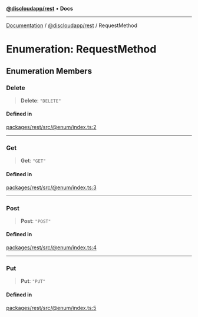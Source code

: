 [**@discloudapp/rest**](../README.md) • **Docs**

***

[Documentation](../../../packages.md) / [@discloudapp/rest](../README.md) / RequestMethod

# Enumeration: RequestMethod

## Enumeration Members

### Delete

> **Delete**: `"DELETE"`

#### Defined in

[packages/rest/src/@enum/index.ts:2](https://github.com/discloud/discloud.app/blob/e957c12968777c01a56e127121040f7eaaf9b803/packages/rest/src/@enum/index.ts#L2)

***

### Get

> **Get**: `"GET"`

#### Defined in

[packages/rest/src/@enum/index.ts:3](https://github.com/discloud/discloud.app/blob/e957c12968777c01a56e127121040f7eaaf9b803/packages/rest/src/@enum/index.ts#L3)

***

### Post

> **Post**: `"POST"`

#### Defined in

[packages/rest/src/@enum/index.ts:4](https://github.com/discloud/discloud.app/blob/e957c12968777c01a56e127121040f7eaaf9b803/packages/rest/src/@enum/index.ts#L4)

***

### Put

> **Put**: `"PUT"`

#### Defined in

[packages/rest/src/@enum/index.ts:5](https://github.com/discloud/discloud.app/blob/e957c12968777c01a56e127121040f7eaaf9b803/packages/rest/src/@enum/index.ts#L5)
